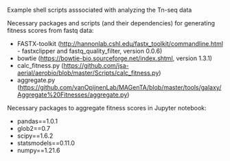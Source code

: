 Example shell scripts asssociated with analyzing the Tn-seq data

Necessary packages and scripts (and their dependencies) for generating fitness scores from fastq data:
- FASTX-toolkit (http://hannonlab.cshl.edu/fastx_toolkit/commandline.html - fastxclipper and fastq_quality_filter, version 0.0.6)
- bowtie (https://bowtie-bio.sourceforge.net/index.shtml, version 1.3.1)
- calc_fitness.py (https://github.com/jsa-aerial/aerobio/blob/master/Scripts/calc_fitness.py)
- aggregate.py (https://github.com/vanOpijnenLab/MAGenTA/blob/master/tools/galaxy/Aggregate%20Fitnesses/aggregate.py)

Necessary packages to aggregate fitness scores in Jupyter notebook:
- pandas==1.0.1
- glob2==0.7
- scipy==1.6.2
- statsmodels==0.11.0
- numpy==1.21.6
